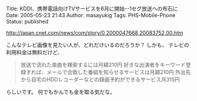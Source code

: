 Title: KDDI、携帯電話向けTVサービスを6月に開始--1セグ放送への布石に
Date: 2005-05-23 21:43
Author: masayukig
Tags: PHS-Mobile-Phone
Status: published

<http://japan.cnet.com/news/com/story/0,2000047668,20083752,00.htm>

こんなテレビ画像を見たい人が、どれだけいるのだろうか？
しかも、
テレビの利用料金は無料だけど、

> 放送で流れた楽曲を検索するには月額210円
> 好きな出演者をキーワード登録すれば、メールで合致した番組を知らせるサービスは月額210円
> 外出先から自宅のHDDレコーダーなどの録画予約ができるサービス月315円

らしいです。
何でもかんでも金を取る気だな。
